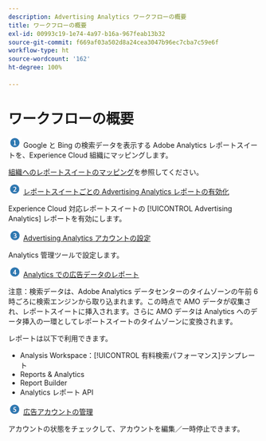 ```yaml
---
description: Advertising Analytics ワークフローの概要
title: ワークフローの概要
exl-id: 00993c19-1e74-4a97-b16a-967feab13b32
source-git-commit: f669af03a502d8a24cea3047b96ec7cba7c59e6f
workflow-type: ht
source-wordcount: '162'
ht-degree: 100%

---
```


# ワークフローの概要

![](assets/step1_icon.png) Google と Bing の検索データを表示する Adobe Analytics レポートスイートを、Experience Cloud 組織にマッピングします。

[組織へのレポートスイートのマッピング](https://experienceleague.adobe.com/docs/core-services/interface/about-core-services/report-suite-mapping.html)を参照してください。

![](assets/step2_icon.png) [レポートスイートごとの Advertising Analytics レポートの有効化](/help/integrate/c-advertising-analytics/c-adanalytics-workflow/aa-provision-rs.md)

Experience Cloud 対応レポートスイートの [!UICONTROL Advertising Analytics] レポートを有効にします。

![](assets/step3_icon.png) [Advertising Analytics アカウントの設定](/help/integrate/c-advertising-analytics/c-adanalytics-workflow/aa-create-ad-account.md)

Analytics 管理ツールで設定します。

![](assets/step4_icon.png) [Analytics での広告データのレポート](/help/integrate/c-advertising-analytics/c-adanalytics-workflow/aa-report-ad-data-an.md)

注意：検索データは、Adobe Analytics データセンターのタイムゾーンの午前 6 時ごろに検索エンジンから取り込まれます。この時点で AMO データが収集され、レポートスイートに挿入されます。さらに AMO データは Analytics へのデータ挿入の一環としてレポートスイートのタイムゾーンに変換されます。

レポートは以下で利用できます。

* Analysis Workspace：[!UICONTROL 有料検索パフォーマンス]テンプレート
* Reports &amp; Analytics
* Report Builder
* Analytics レポート API

![](assets/step5_icon.png) [広告アカウントの管理](/help/integrate/c-advertising-analytics/c-adanalytics-workflow/aa-manage-ad-accounts.md)

アカウントの状態をチェックして、アカウントを編集／一時停止できます。

